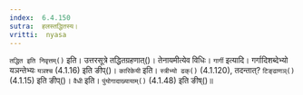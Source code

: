 ```yaml
---
index:  6.4.150
sutra:  हलस्तद्धितस्य।
vritti:  nyasa
---
```


`तद्धित इति निवृत्तम्()` इति। उत्तरसूत्रे तद्धितग्रहणात्()। तेनायमीत्येव विधिः। `गार्गी` इत्यादि। गर्गादिशब्देभ्यो यञन्तेभ्यः `यञश्च` (4.1.16) इति ङीप्()। `कारिकेयी` इति। `स्त्रीभ्यो ढक्()` (4.1.120), तदन्तात्? `टिङ्ढाणञ्()` (4.1.15) इति ङीप्()। `वैधी` इति। `पुंयोगादाख्यायाम्()` (4.1.48) इति ङीष्()॥
